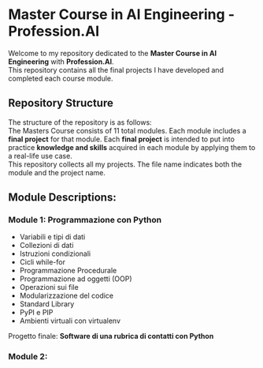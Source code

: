 # Master Course in AI Engineering - Profession.AI

Welcome to my repository dedicated to the **Master Course in AI Engineering** with **Profession.AI**. <br> This repository contains all the final projects I have developed and completed each course module.

## Repository Structure

The structure of the repository is as follows: <br>
The Masters Course consists of 11 total modules. Each module includes a **final project** for that module. Each **final project** is intended to put into practice **knowledge and skills** acquired in each module by applying them to a real-life use case. <br>
This repository collects all my projects. The file name indicates both the module and the project name.


## Module Descriptions:

### Module 1: Programmazione con Python
- Variabili e tipi di dati
- Collezioni di dati
- Istruzioni condizionali
- Cicli while-for
- Programmazione Procedurale
- Programmazione ad oggetti (OOP)
- Operazioni sui file
- Modularizzazione del codice
- Standard Library
- PyPI e PIP
- Ambienti virtuali con virtualenv

Progetto finale: **Software di una rubrica di contatti con Python**

### Module 2: 


